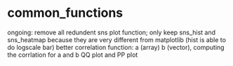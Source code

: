 # common_functions
ongoing: remove all redundent sns plot function; only keep sns_hist and sns_heatmap because they are very different from matplotlib (hist is able to do logscale bar)
better correlation function: a (array) b (vector), computing the corrlation for a and b
QQ plot and PP plot
